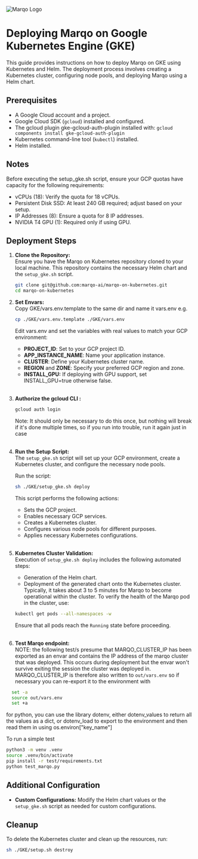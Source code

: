 ![Marqo Logo](../resources/marqo.png)

# Deploying Marqo on Google Kubernetes Engine (GKE)

This guide provides instructions on how to deploy Marqo on GKE using Kubernetes and Helm. The deployment process involves creating a Kubernetes cluster, configuring node pools, and deploying Marqo using a Helm chart.

## Prerequisites

- A Google Cloud account and a project.
- Google Cloud SDK (`gcloud`) installed and configured.
- The gcloud plugin gke-gcloud-auth-plugin installed with: ```gcloud components install gke-gcloud-auth-plugin```
- Kubernetes command-line tool (`kubectl`) installed.
- Helm installed.

## Notes
Before executing the setup_gke.sh script, ensure your GCP quotas have capacity for the following requirements:

- vCPUs (18): Verify the quota for 18 vCPUs.
- Persistent Disk SSD: At least 240 GB required; adjust based on your setup.
- IP Addresses (8): Ensure a quota for 8 IP addresses.
- NVIDIA T4 GPU (1): Required only if using GPU.

## Deployment Steps

1. **Clone the Repository:**</br>
   Ensure you have the Marqo on Kubernetes repository cloned to your local machine. This repository contains the necessary Helm chart and the `setup_gke.sh` script.

   ```bash
   git clone git@github.com:marqo-ai/marqo-on-kubernetes.git
   cd marqo-on-kubernetes
   ```
   
2. **Set Envars:**</br>
   Copy GKE/vars.env.template to the same dir and name it vars.env e.g.
   ```bash
   cp ./GKE/vars.env.template ./GKE/vars.env
   ```
   Edit vars.env and set the variables with real values to match your GCP environment:
   - **PROJECT_ID**: Set to your GCP project ID.
   - **APP_INSTANCE_NAME**: Name your application instance.
   - **CLUSTER**: Define your Kubernetes cluster name.
   - **REGION** and **ZONE**: Specify your preferred GCP region and zone.
   - **INSTALL_GPU:** If deploying with GPU support, set INSTALL_GPU=true otherwise false.
   </br></br>

3. **Authorize the gcloud CLI :**
   ```bash
   gcloud auth login
   ```
   Note: It should only be necessary to do this once, but nothing will break if it's done multiple times, so if 
   you run into trouble, run it again just in case</br></br>

4. **Run the Setup Script:**</br>
   The `setup_gke.sh` script will set up your GCP environment, create a Kubernetes cluster, and configure the necessary node pools.

   Run the script:
   ```bash
   sh ./GKE/setup_gke.sh deploy
   ```

   This script performs the following actions:
   - Sets the GCP project.
   - Enables necessary GCP services.
   - Creates a Kubernetes cluster.
   - Configures various node pools for different purposes.
   - Applies necessary Kubernetes configurations.
   </br></br>
   
5. **Kubernetes Cluster Validation:**</br>
Execution of `setup_gke.sh deploy` includes the following automated steps:
   - Generation of the Helm chart.
   - Deployment of the generated chart onto the Kubernetes cluster.
   Typically, it takes about 3 to 5 minutes for Marqo to become operational within the cluster. To verify the health of the Marqo pod in the cluster, use:
   ```bash
   kubectl get pods --all-namespaces -w
   ```
   Ensure that all pods reach the `Running` state before proceeding.
   </br></br>

6. **Test Marqo endpoint:**</br>
NOTE: the following test/s presume that MARQO_CLUSTER_IP has been exported as an envar 
and contains the IP address of the marqo cluster that was deployed. 
This occurs during deployment but the envar won't survive exiting the session the cluster was deployed in.
MARQO_CLUSTER_IP is therefore also written to `out/vars.env` 
so if necessary you can re-export it to the environment with
```bash
  set -a
  source out/vars.env
  set +a
```
for python, you can use the library dotenv, either dotenv_values to return all the values as a dict, or dotenv_load 
to export to the environment and then read them in using os.environ["key_name"]

To run a simple test
```bash
python3 -m venv .venv
source .venv/bin/activate
pip install -r test/requirements.txt
python test_marqo.py
```

## Additional Configuration
- **Custom Configurations:** Modify the Helm chart values or the `setup_gke.sh` script as needed for custom configurations.

## Cleanup
To delete the Kubernetes cluster and clean up the resources, run:
```bash
sh ./GKE/setup.sh destroy
```
